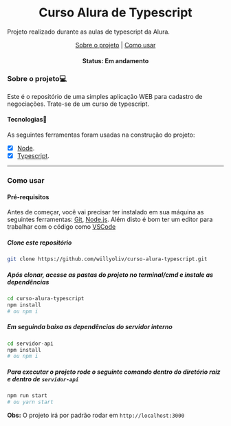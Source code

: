
<h1 align="center">Curso Alura de Typescript</h1>

<p align="justify">
  Projeto realizado durante as aulas de typescript da Alura.
</p>

<p align="center">
 <a href="#sobre-o-projeto">Sobre o projeto</a> | 
 <a href="#como-usar">Como usar</a>
</p>

<h4 align="center">
	 Status: Em andamento
</h4>
 
### Sobre o projeto💻

 Este é o repositório de uma simples aplicação WEB para cadastro de negociações. Trate-se de um curso de typescript. 

#### Tecnologias🚀

As seguintes ferramentas foram usadas na construção do projeto:

- [X] [Node](https://nodejs.org/pt-br/).
- [x] [Typescript](https://www.typescriptlang.org/).

___
### Como usar
#### Pré-requisitos

Antes de começar, você vai precisar ter instalado em sua máquina as seguintes ferramentas:
[Git](https://git-scm.com), [Node.js](https://nodejs.org/en/). Além disto é bom ter um editor para trabalhar com o código como [VSCode](https://code.visualstudio.com/)

##### Clone este repositório
```bash
git clone https://github.com/willyoliv/curso-alura-typescript.git
```
##### Após clonar, acesse as pastas do projeto no terminal/cmd e instale as dependências
```bash
cd curso-alura-typescript
npm install
# ou npm i
```

##### Em seguinda baixa as dependências do servidor interno
```bash
cd servidor-api
npm install
# ou npm i
```

##### Para executar o projeto rode o seguinte comando dentro do diretório raiz e dentro de `servidor-api`
```bash
npm run start
# ou yarn start
```

**Obs:** O projeto irá por padrão rodar em `http://localhost:3000`
